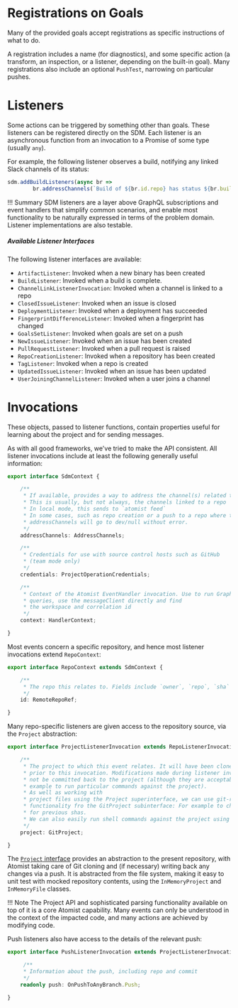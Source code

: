 # Registrations on Goals

Many of the provided goals accept registrations as specific instructions of what to do.

A registration includes a
name (for diagnostics), and some specific action (a transform, an inspection, or a listener, depending on the built-in goal). Many registrations also include an optional `PushTest`, narrowing on particular
pushes.

# Listeners

Some actions can be triggered by something other than goals. These listeners can be registered
directly on the SDM. Each listener is an asynchronous function from an invocation to a Promise of some type (usually `any`).

For example, the following listener observes a build, notifying any linked Slack
channels of its status:

```typescript
sdm.addBuildListeners(async br =>
        br.addressChannels(`Build of ${br.id.repo} has status ${br.build.status}`));
```

!!! Summary
    SDM listeners are a layer above GraphQL subscriptions and event
    handlers that simplify common scenarios, and enable most functionality
    to be naturally expressed in terms of the problem domain. Listener
    implementations are also testable.


##### Available Listener Interfaces

The following listener interfaces are available:

-   `ArtifactListener`: Invoked when a new binary has been created
-   `BuildListener`: Invoked when a build is complete.
-   `ChannelLinkListenerInvocation`: Invoked when a channel is linked to a repo
-   `ClosedIssueListener`: Invoked when an issue is closed
-   `DeploymentListener`: Invoked when a deployment has succeeded
-   `FingerprintDifferenceListener`: Invoked when a fingerprint has changed
-   `GoalsSetListener`: Invoked when goals are set on a push
-   `NewIssueListener`: Invoked when an issue has been created
-   `PullRequestListener`: Invoked when a pull request is raised
-   `RepoCreationListener`: Invoked when a repository has been created
-   `TagListener`: Invoked when a repo is created
-   `UpdatedIssueListener`: Invoked when an issue has been updated
-   `UserJoiningChannelListener`: Invoked when a user joins a channel

# Invocations

These objects, passed to listener functions, contain properties useful for learning about
the project and for sending messages.

As with all good frameworks, we've tried to make the API
consistent. All listener invocations include at least the following
generally useful information:

```typescript
export interface SdmContext {

    /**
     * If available, provides a way to address the channel(s) related to this event.
     * This is usually, but not always, the channels linked to a repo
     * In local mode, this sends to `atomist feed`
     * In some cases, such as repo creation or a push to a repo where there is no linked channel,
     * addressChannels will go to dev/null without error.
     */
    addressChannels: AddressChannels;

    /**
     * Credentials for use with source control hosts such as GitHub
     * (team mode only)
     */
    credentials: ProjectOperationCredentials;

    /**
     * Context of the Atomist EventHandler invocation. Use to run GraphQL
     * queries, use the messageClient directly and find
     * the workspace and correlation id
     */
    context: HandlerContext;

}
```

Most events concern a specific repository, and hence most listener
invocations extend `RepoContext`:

```typescript
export interface RepoContext extends SdmContext {

    /**
     * The repo this relates to. Fields include `owner`, `repo`, `sha` and `branch`
     */
    id: RemoteRepoRef;

}
```

Many repo-specific listeners are given access to the repository
source, via the `Project` abstraction:

```typescript
export interface ProjectListenerInvocation extends RepoListenerInvocation {

    /**
     * The project to which this event relates. It will have been cloned
     * prior to this invocation. Modifications made during listener invocation will
     * not be committed back to the project (although they are acceptable if necessary, for
     * example to run particular commands against the project).
     * As well as working with
     * project files using the Project superinterface, we can use git-related
     * functionality fro the GitProject subinterface: For example to check
     * for previous shas.
     * We can also easily run shell commands against the project using its baseDir.
     */
    project: GitProject;

}

```

The [`Project` interface][project] provides an abstraction to
the present repository, with Atomist taking care of Git cloning and
(if necessary) writing back any changes via a push. It is abstracted
from the file system, making it easy to unit test with mocked
repository contents, using the `InMemoryProject` and `InMemoryFile`
classes.

[project]: https://atomist.github.io/automation-client-ts/interfaces/_lib_project_project_.project.html (Atomist Automation Client TypeScript - Project)
[client]: https://github.com/atomist/automation-client-ts (Atomist Automation Client TypeScript)

!!! Note
    The Project API and sophisticated parsing functionality available on
    top of it is a core Atomist capability. Many events can only be
    understood in the context of the impacted code, and many actions are
    achieved by modifying code.

Push listeners also have access to the details of the relevant push:

```typescript
export interface PushListenerInvocation extends ProjectListenerInvocation {

	 /**
     * Information about the push, including repo and commit
     */
    readonly push: OnPushToAnyBranch.Push;

}
```
